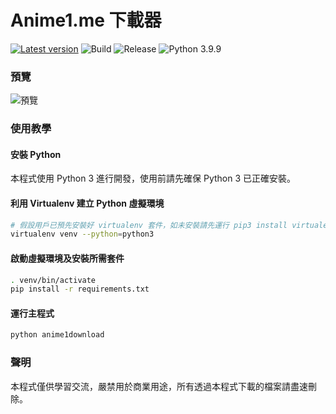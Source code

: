 # Anime1.me 下載器

[![Latest version](https://img.shields.io/github/v/release/icelam/anime1-downloader.svg?sort=semver&label=latest)](https://github.com/icelam/anime1-downloader/releases)
![Build](https://github.com/icelam/anime1-downloader/actions/workflows/build.yml/badge.svg)
![Release](https://github.com/icelam/anime1-downloader/actions/workflows/release.yml/badge.svg)
![Python 3.9.9](https://img.shields.io/badge/python-3.9.9-blue.svg?logo=python&logoColor=white)

### 預覽
![預覽](./docs/demo-compressed.gif)

### 使用教學

#### 安裝 Python
本程式使用 Python 3 進行開發，使用前請先確保 Python 3 已正確安裝。

#### 利用 Virtualenv 建立 Python 虛擬環境
```bash
# 假設用戶已預先安裝好 virtualenv 套件，如未安裝請先運行 pip3 install virtualenv
virtualenv venv --python=python3
```

#### 啟動虛擬環境及安裝所需套件
```bash
. venv/bin/activate
pip install -r requirements.txt
```

#### 運行主程式
```bash
python anime1download
```

### 聲明
本程式僅供學習交流，嚴禁用於商業用途，所有透過本程式下載的檔案請盡速刪除。
